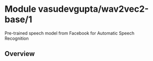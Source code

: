 # Module vasudevgupta/wav2vec2-base/1

Pre-trained speech model from Facebook for Automatic Speech Recognition

<!-- asset-path:  -->
<!-- task: audio-stt -->
<!-- network-architecture: wav2vec2-base -->
<!-- format: saved_model_2 -->
<!-- fine-tunable: true -->
<!-- license: apache-2.0 -->
<!-- language: en -->

## Overview

```


```